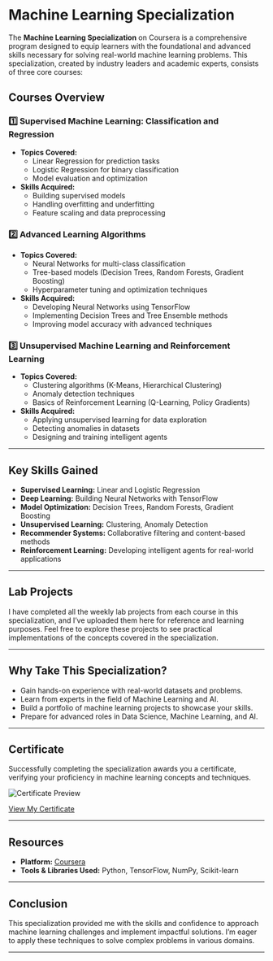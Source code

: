 # Machine Learning Specialization

The **Machine Learning Specialization** on Coursera is a comprehensive program designed to equip learners with the foundational and advanced skills necessary for solving real-world machine learning problems. This specialization, created by industry leaders and academic experts, consists of three core courses:

## Courses Overview

### 1️⃣ Supervised Machine Learning: Classification and Regression
- **Topics Covered:**
  - Linear Regression for prediction tasks
  - Logistic Regression for binary classification
  - Model evaluation and optimization
- **Skills Acquired:**
  - Building supervised models
  - Handling overfitting and underfitting
  - Feature scaling and data preprocessing

### 2️⃣ Advanced Learning Algorithms
- **Topics Covered:**
  - Neural Networks for multi-class classification
  - Tree-based models (Decision Trees, Random Forests, Gradient Boosting)
  - Hyperparameter tuning and optimization techniques
- **Skills Acquired:**
  - Developing Neural Networks using TensorFlow
  - Implementing Decision Trees and Tree Ensemble methods
  - Improving model accuracy with advanced techniques

### 3️⃣ Unsupervised Machine Learning and Reinforcement Learning
- **Topics Covered:**
  - Clustering algorithms (K-Means, Hierarchical Clustering)
  - Anomaly detection techniques
  - Basics of Reinforcement Learning (Q-Learning, Policy Gradients)
- **Skills Acquired:**
  - Applying unsupervised learning for data exploration
  - Detecting anomalies in datasets
  - Designing and training intelligent agents

---

## Key Skills Gained
- **Supervised Learning:** Linear and Logistic Regression
- **Deep Learning:** Building Neural Networks with TensorFlow
- **Model Optimization:** Decision Trees, Random Forests, Gradient Boosting
- **Unsupervised Learning:** Clustering, Anomaly Detection
- **Recommender Systems:** Collaborative filtering and content-based methods
- **Reinforcement Learning:** Developing intelligent agents for real-world applications

---

## Lab Projects
I have completed all the weekly lab projects from each course in this specialization, and I’ve uploaded them here for reference and learning purposes. Feel free to explore these projects to see practical implementations of the concepts covered in the specialization.

---

## Why Take This Specialization?
- Gain hands-on experience with real-world datasets and problems.
- Learn from experts in the field of Machine Learning and AI.
- Build a portfolio of machine learning projects to showcase your skills.
- Prepare for advanced roles in Data Science, Machine Learning, and AI.

---

## Certificate
Successfully completing the specialization awards you a certificate, verifying your proficiency in machine learning concepts and techniques.

![Certificate Preview](https://coursera.org/share/7db0a087a90e21c0c7de641684c18824)

[View My Certificate](https://coursera.org/share/7db0a087a90e21c0c7de641684c18824)

---

## Resources
- **Platform:** [Coursera](https://www.coursera.org/)
- **Tools & Libraries Used:** Python, TensorFlow, NumPy, Scikit-learn

---

## Conclusion
This specialization provided me with the skills and confidence to approach machine learning challenges and implement impactful solutions. I’m eager to apply these techniques to solve complex problems in various domains.

---


